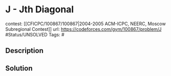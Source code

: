 # J - Jth Diagonal

contest: [[CFICPC/100867/100867|2004-2005 ACM-ICPC, NEERC, Moscow Subregional Contest]]
url: https://codeforces.com/gym/100867/problem/J
#Status/UNSOLVED
Tags: #

## Description

## Solution

